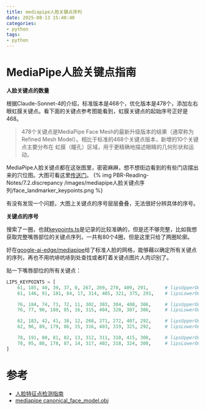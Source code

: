 ```yaml
---
title: mediapipe人脸关键点序列
date: 2025-08-13 15:40:40
categories:
- python
tags: 
- python
---
```


# MediaPipe人脸关键点指南

**人脸关键点的数量**

根据Claude-Sonnet-4的介绍，标准版本是468个，优化版本是478个，添加左右眼虹膜关键点。看下面的关键点参考图能看到，虹膜关键点的起始序号正好是468。
> 478个关键点是MediaPipe Face Mesh的最新升级版本的结果（通常称为 Refined Mesh Model）。相比于标准的468个关键点版本，新增的10个关键点主要分布在 虹膜（瞳孔）区域，用于更精确地描述眼睛的几何形状和运动。



MediaPipe人脸关键点都在这张图里，密密麻麻，想不想街边看到的有些门店摆出来的穴位图。大图可看这里[传送门](https://storage.googleapis.com/mediapipe-assets/documentation/mediapipe_face_landmark_fullsize.png)。
{% img PBR-Reading-Notes/7.2.discrepancy /images/mediapipe人脸关键点序列/face_landmarker_keypoints.png %}

有没有发现一个问题，大图上关键点的序号层层叠叠，无法很好分辨具体的序号。

**关键点的序号**

搜索了一圈，也就[keypoints.ts](https://github.com/tensorflow/tfjs-models/blob/838611c02f51159afdd77469ce67f0e26b7bbb23/face-landmarks-detection/src/mediapipe-facemesh/keypoints.ts)是记录的比较准确的，但是还不够完整，比如我想获取完整嘴唇部位的关键点序列，一共有80个4圈，但是这里只给了两圈轮廓。

好在[google-ai-edge/mediapipe](https://github.com/google-ai-edge/mediapipe)给了标准人脸的网格，能够藉以确定所有关键点的序列，再也不用吭哧吭哧到处查找或者盯着关键点图片人肉识别了。

贴一下嘴唇部位的所有关键点：

``` python
LIPS_KEYPOINTS = [
    61, 185, 40, 39, 37, 0, 267, 269, 270, 409, 291,      # lipsUpperOuter level 4
    61, 146, 91, 181, 84, 17, 314, 405, 321, 375, 291,    # lipsLowerOuter level 4

    76, 184, 74, 73, 72, 11, 302, 303, 304, 408, 306,     # lipsUpperOuter level 3
    76, 77, 90, 180, 85, 16, 315, 404, 320, 307, 306,     # lipsLowerOuter level 3

    62, 183, 42, 41, 38, 12, 268, 271, 272, 407, 292,     # lipsUpperOuter level 2
    62, 96, 89, 179, 86, 15, 316, 403, 319, 325, 292,     # lipsLowerOuter level 2

    78, 191, 80, 81, 82, 13, 312, 311, 310, 415, 308,     # lipsUpperOuter level 1
    78, 95, 88, 178, 87, 14, 317, 402, 318, 324, 308,     # lipsLowerOuter level 1
]
```

# 参考

- [人脸特征点检测指南](https://ai.google.dev/edge/mediapipe/solutions/vision/face_landmarker?hl=zh-cn)
- [mediapipe canonical_face_model.obj](https://github.com/google-ai-edge/mediapipe/blob/master/mediapipe/modules/face_geometry/data/canonical_face_model.obj)